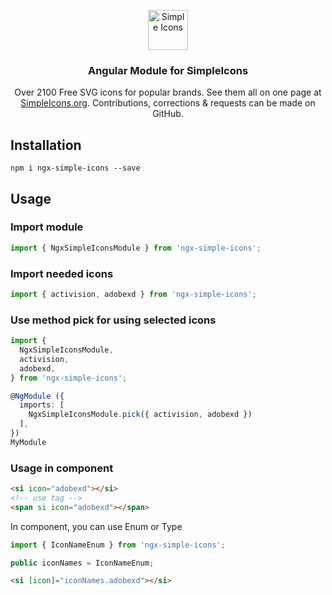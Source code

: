 <p align="center">
<a href="https://simpleicons.org/">
<img src="https://simpleicons.org/icons/simpleicons.svg" alt="Simple Icons" width=64 height=64>
</a>
<h3 align="center">Angular Module for SimpleIcons</h3>
<p align="center">
Over 2100 Free SVG icons for popular brands. See them all on one page at <a href="https://simpleicons.org">SimpleIcons.org</a>. Contributions, corrections & requests can be made on GitHub.</p>
</p>


## Installation

```
npm i ngx-simple-icons --save
```

## Usage

### Import module

```typescript
import { NgxSimpleIconsModule } from 'ngx-simple-icons';
```

### Import needed icons

```typescript
import { activision, adobexd } from 'ngx-simple-icons';
```

### Use method pick for using selected icons

```typescript
import { 
  NgxSimpleIconsModule, 
  activision,
  adobexd,
} from 'ngx-simple-icons';

@NgModule ({
  imports: [
    NgxSimpleIconsModule.pick({ activision, adobexd })
  ],
})
MyModule
```

### Usage in component

```html
<si icon="adobexd"></si>
<!-- use tag -->
<span si icon="adobexd"></span>

```

In component, you can use Enum or Type

```typescript
import { IconNameEnum } from 'ngx-simple-icons';

public iconNames = IconNameEnum;
```

```html
<si [icon]="iconNames.adobexd"></si>
```
